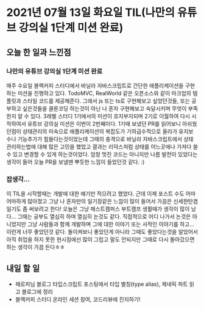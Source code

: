 # 2021년 07월 13일 화요일 TIL(나만의 유튜브 강의실 1단계 미션 완료)

## 오늘 한 일과 느낀점

### 나만의 유튜브 강의실 1단계 미션 완료

매주 수요일 블랙커피 스터디에서 바닐라 자바스크립트로 간단한 애플리케이션을 구현하는 미션을 진행하고 있다. TodoMVC, RealWorld 같은 오픈소스와 같이 마크업의 템플릿과 스타일 코드를 제공해준다. 그래서 js 또는 ts로 구현해보고 싶었던것들, 또는 공부하고 싶은것들을 클론코딩 하는것이 아닌 나 혼자 구현해보고 숙달시키며 무엇이 부족한지 알 수 있다. 3레벨 스터디 1기에서의 미션이 흐지부지되며 2기로 이월하여 다시 시작하여서 유튜브 강의실 미션은 이번이 2번째이다. 1기때 보냈던 PR를 읽어보니 아쉬웠던점이 상태관리의 미숙으로 애플리케이션의 복잡도가 기하급수적으로 올라가 유지보수나 기능추가가 힘들다는것이었는데 그때의 충격으로 바닐라 자바스크립트에서 상태관리하는법에 대해 많은 고민을 했었고 결과는 리덕스처럼 상태를 어느곳에나 가져다 쓸 수 있고 변경할 수 있게 하는것이었다. 엄청 멋진 코드는 아니지만 나름 발전이 있었다는 생각이 들어 오늘 PR을 보낼땐 뿌듯한 느낌이 들었던것 같다. :)

### 잡생각...

이 TIL을 시작할때는 개발에 대한 얘기만 적으려고 했었다. 근데 이제 포스트 수도 어마어마하게 많아졌고 그냥 나 혼자만의 일기장같은 느낌이 많이 들어서 가끔은 신세한탄겸 일기도 좀 써보려고 한다! 오늘은 그냥 패스트캠퍼스 부트캠프 생활때가 생각이 많이 났다... 그때는 공부도 열심히 하며 열심히 논것도 같다. 직접적으로 어디 나가서 논것은 아니었지만 그냥 사람들과 함께 개발하며 그에 대한 이야기 또는 사적인 이야기를 하고... 이런게 너무 좋았던것 같다. 돌이켜보니 좋았던게 아니라 그때도 좋았다는것을 알았어서 아직 취업을 하지 못한 현시점에선 많이 그립고 말도 안되지만 그때로 다시 돌아갔으면 하는 생각이 가끔 든다ㅎㅎ

## 내일 할 일

- 헤로피님 블로그 타입스크립트 포스팅에서 타입 별칭(type alias), 제네릭 파트 읽고 블로그에 정리
- 블랙커피 스터디 온라인 세션 참여, 코드리뷰에 진지하기!
